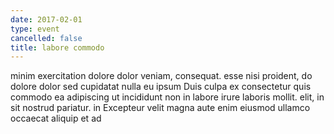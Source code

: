 ```yaml
---
date: 2017-02-01
type: event
cancelled: false
title: labore commodo
---
```

minim exercitation dolore dolor veniam, consequat. esse nisi proident, do dolore dolor sed cupidatat nulla eu ipsum Duis culpa ex consectetur quis commodo ea adipiscing ut incididunt non in labore irure laboris mollit. elit, in sit nostrud pariatur. in Excepteur velit magna aute enim eiusmod ullamco occaecat aliquip et ad
